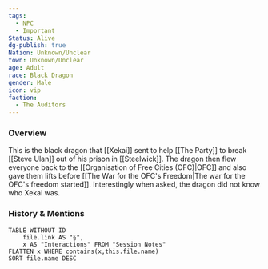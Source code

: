 ```yaml
---
tags:
  - NPC
  - Important
Status: Alive
dg-publish: true
Nation: Unknown/Unclear
town: Unknown/Unclear
age: Adult
race: Black Dragon
gender: Male
icon: vip
faction:
  - The Auditors
---
```


### Overview
This is the black dragon that [[Xekai]] sent to help [[The Party]] to break [[Steve Ulan]] out of his prison in [[Steelwick]]. The dragon then flew everyone back to the [[Organisation of Free Cities (OFC)|OFC]] and also gave them lifts before [[The War for the OFC's Freedom|The war for the OFC's freedom started]]. Interestingly when asked, the dragon did not know who Xekai was. 

### History & Mentions
```dataview
TABLE WITHOUT ID
	file.link AS "§", 
	x AS "Interactions" FROM "Session Notes"
FLATTEN x WHERE contains(x,this.file.name) 
SORT file.name DESC
```